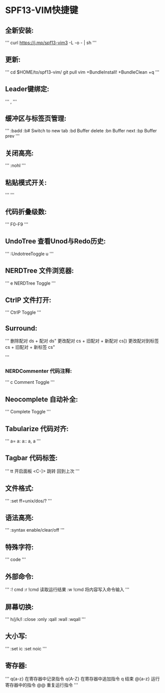 # SPF13-VIM快捷键

## 全新安装:
'''
curl https://j.mp/spf13-vim3 -L -o - | sh
'''

## 更新:
'''
cd $HOME/to/spf13-vim/
git pull
vim +BundleInstall! +BundleClean +q
'''

## Leader键绑定:
'''
,
'''

## 缓冲区与标签页管理:
'''
:badd <filename>
:b#   Switch to new tab
:bd   Buffer delete
:bn   Buffer next
:bp   Buffer prev
'''

## 关闭高亮:
'''
:nohl
'''

## 粘贴模式开关:
'''
<F12>
'''

## 代码折叠级数:
'''
<Leader>F0-F9
'''

## UndoTree 查看Unod与Redo历史:
'''
:UndotreeToggle
<Leader>u
'''

## NERDTree 文件浏览器:
'''
<Leader>e
<C-E> NERDTree Toggle
'''

## CtrlP 文件打开:
'''
<C-p> CtrlP Toggle
'''

## Surround:
'''
删除配对 ds + 配对 ds"
更改配对 cs + 旧配对 + 新配对 cs])
更改配对到标签 cs + 旧配对 + 新标签 cs"<p>
'''

### NERDCommenter 代码注释:
'''
<Leader>c<space> Comment Toggle
'''

## Neocomplete 自动补全:
'''
<C-k> Complete Toggle
'''

## Tabularize 代码对齐:
'''
<Leader>a=
<Leader>a:
<Leader>a::
<Leader>a,
<Leader>a<bar>
'''

## Tagbar 代码标签:
'''
<Leader>tt 开启面板
<C-]> 跳转
<C-o> 回到上次
'''

## 文件格式:
'''
:set ff=unix/dos/?
'''

## 语法高亮:
'''
:syntax enable/clear/off
'''

## 特殊字符:
'''
<C-v> code
'''

## 外部命令:
'''
:! cmd
:r !cmd 读取运行结果
:w !cmd 将内容写入命令输入
'''

## 屏幕切换:
'''
<C-w> h/j/k/l
:close
:only
:qall
:wall
:wqall
'''

## 大小写:
'''
:set ic
:set noic
'''

## 寄存器:
'''
q{a-z}  在寄存器中记录指令
q{A-Z}  在寄存器中追加指令
q       结束
@{a-z}  运行寄存器中的指令
@@        重复运行指令
'''

